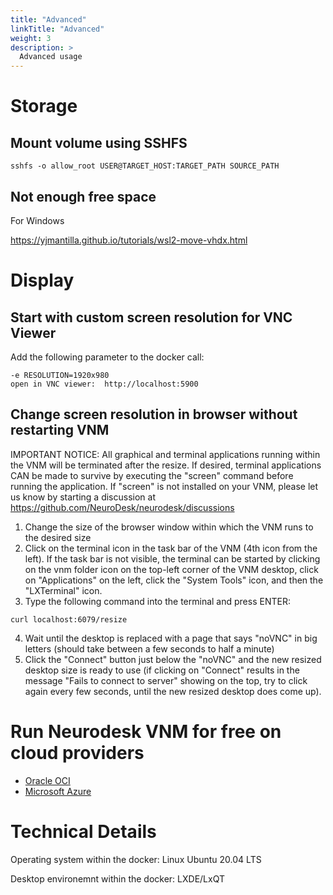 ```yaml
---
title: "Advanced"
linkTitle: "Advanced"
weight: 3
description: >
  Advanced usage
---
```


# Storage

## Mount volume using SSHFS
`sshfs -o allow_root USER@TARGET_HOST:TARGET_PATH SOURCE_PATH`

## Not enough free space
For Windows

https://yjmantilla.github.io/tutorials/wsl2-move-vhdx.html

# Display

## Start with custom screen resolution for VNC Viewer
Add the following parameter to the docker call:
```
-e RESOLUTION=1920x980
open in VNC viewer:  http://localhost:5900
```

## Change screen resolution in browser without restarting VNM
IMPORTANT NOTICE: All graphical and terminal applications running within the VNM will be terminated after the resize. If desired, terminal applications CAN be made to survive by executing the "screen" command before running the application. If "screen" is not installed on your VNM, please let us know by starting a discussion at https://github.com/NeuroDesk/neurodesk/discussions

1. Change the size of the browser window within which the VNM runs to the desired size
2. Click on the terminal icon in the task bar of the VNM (4th icon from the left). If the task bar is not visible, the terminal can be started by clicking on the vnm folder icon on the top-left corner of the VNM desktop, click on "Applications" on the left, click the "System Tools" icon, and then the "LXTerminal" icon.
3. Type the following command into the terminal and press ENTER:
```
curl localhost:6079/resize 
```
4. Wait until the desktop is replaced with a page that says "noVNC" in big letters (should take between a few seconds to half a minute)
5. Click the "Connect" button just below the "noVNC" and the new resized desktop size is ready to use (if clicking on "Connect" results in the message "Fails to connect to server" showing on the top, try to click again every few seconds, until the new resized desktop does come up).

# Run Neurodesk VNM for free on cloud providers
* [Oracle OCI](https://mri.sbollmann.net/index.php/2020/12/08/run-neurodesk-on-oracle-cloud-free-tier)
* [Microsoft Azure](https://henryjburg.medium.com/neurodesk-running-on-azure-3e38c590a152)


# Technical Details

Operating system within the docker: Linux Ubuntu 20.04 LTS

Desktop environemnt within the docker: LXDE/LxQT
